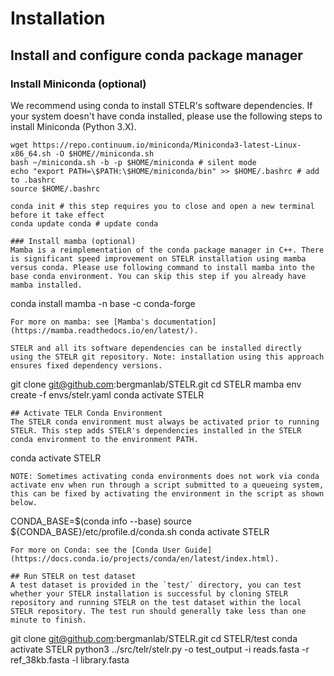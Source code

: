 # Installation
## Install and configure conda package manager
### Install Miniconda (optional)
We recommend using conda to install STELR's software dependencies. If your system doesn't have conda installed, please use the following steps to install Miniconda (Python 3.X).
```
wget https://repo.continuum.io/miniconda/Miniconda3-latest-Linux-x86_64.sh -O $HOME//miniconda.sh
bash ~/miniconda.sh -b -p $HOME/miniconda # silent mode
echo "export PATH=\$PATH:\$HOME/miniconda/bin" >> $HOME/.bashrc # add to .bashrc
source $HOME/.bashrc

conda init # this step requires you to close and open a new terminal before it take effect
conda update conda # update conda

### Install mamba (optional)
Mamba is a reimplementation of the conda package manager in C++. There is significant speed improvement on STELR installation using mamba versus conda. Please use following command to install mamba into the base conda environment. You can skip this step if you already have mamba installed.
```
conda install mamba -n base -c conda-forge
```
For more on mamba: see [Mamba's documentation](https://mamba.readthedocs.io/en/latest/).

STELR and all its software dependencies can be installed directly using the STELR git repository. Note: installation using this approach ensures fixed dependency versions.
```
git clone git@github.com:bergmanlab/STELR.git
cd STELR
mamba env create -f envs/stelr.yaml
conda activate STELR
```
## Activate TELR Conda Environment
The STELR conda environment must always be activated prior to running STELR. This step adds STELR's dependencies installed in the STELR conda environment to the environment PATH.
```
conda activate STELR
```
NOTE: Sometimes activating conda environments does not work via conda activate env when run through a script submitted to a queueing system, this can be fixed by activating the environment in the script as shown below.
```
CONDA_BASE=$(conda info --base)
source ${CONDA_BASE}/etc/profile.d/conda.sh
conda activate STELR
```
For more on Conda: see the [Conda User Guide](https://docs.conda.io/projects/conda/en/latest/index.html).

## Run STELR on test dataset
A test dataset is provided in the `test/` directory, you can test whether your STELR installation is successful by cloning STELR repository and running STELR on the test dataset within the local STELR repository. The test run should generally take less than one minute to finish.
```
git clone git@github.com:bergmanlab/STELR.git
cd STELR/test
conda activate STELR
python3 ../src/telr/stelr.py -o test_output -i reads.fasta -r ref_38kb.fasta -l library.fasta
```